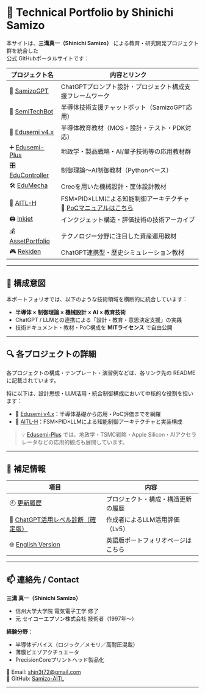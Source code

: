 # 🧠 Technical Portfolio by Shinichi Samizo

本サイトは、**三溝真一（Shinichi Samizo）** による教育・研究開発プロジェクト群を統合した  
公式 GitHubポータルサイトです：

| プロジェクト名 | 内容とリンク |
|----------------|--------------|
| 🧠 [SamizoGPT](https://samizo-aitl.github.io/SamizoGPT/) | ChatGPTプロンプト設計・プロジェクト構成支援フレームワーク |
| 📡 [SemiTechBot](https://github.com/Samizo-AITL/SamizoGPT_SemiTechBot) | 半導体技術支援チャットボット（SamizoGPT応用） |
| 📘 [Edusemi v4.x](https://samizo-aitl.github.io/Edusemi-v4x/) | 半導体教育教材（MOS・設計・テスト・PDK対応） |
| ➕ [Edusemi-Plus](https://samizo-aitl.github.io/Edusemi-Plus/) | 地政学・製品戦略・AI/量子技術等の応用教材群 |
| 🎛️ [EduController](https://samizo-aitl.github.io/EduController/) | 制御理論〜AI制御教材（Pythonベース） |
| 🛠️ [EduMecha](https://samizo-aitl.github.io/EduMecha/) | Creoを用いた機械設計・筐体設計教材 |
| 🤖 [AITL-H](https://samizo-aitl.github.io/AITL-H/) | FSM×PID×LLMによる知能制御アーキテクチャ<br>📘 [PoCマニュアルはこちら](https://samizo-aitl.github.io/AITL-H/docs/) |
| 🖨️ [Inkjet](https://samizo-aitl.github.io/Inkjet/) | インクジェット構造・評価技術の技術アーカイブ |
| 💰 [AssetPortfolio](https://samizo-aitl.github.io/AssetPortfolio-StartGuide/) | テクノロジー分野に注目した資産運用教材 |
| 🎮 [Rekiden](https://samizo-aitl.github.io/Rekiden/) | ChatGPT連携型・歴史シミュレーション教材 |

---

## 🧩 構成意図

本ポートフォリオでは、以下のような技術領域を横断的に統合しています：

- **半導体 × 制御理論 × 機械設計 × AI × 教育技術**
- ChatGPT / LLMとの連携による「設計・教育・意思決定支援」の実践
- 技術ドキュメント・教材・PoC構成を **MITライセンス** で自由公開

---

## 🔍 各プロジェクトの詳細

各プロジェクトの構成・テンプレート・演習例などは、各リンク先の README に記載されています。

特に以下は、設計思想・LLM活用・統合制御構成において中核的な役割を担います：

- 📘 [Edusemi v4.x](https://samizo-aitl.github.io/Edusemi-v4x/)：半導体基礎から応用・PoC評価までを網羅  
- 🤖 [AITL-H](https://samizo-aitl.github.io/AITL-H/)：FSM×PID×LLMによる知能制御アーキテクチャと実装構成  

> 💡 [Edusemi-Plus](https://samizo-aitl.github.io/Edusemi-Plus/) では、地政学・TSMC戦略・Apple Silicon・AIアクセラレータなどの応用的観点も展開しています。

---

## 📄 補足情報

| 項目 | 内容 |
|------|------|
| 🕘 [更新履歴](./about/update.md) | プロジェクト・構成・構造更新の履歴 |
| 🧠 [ChatGPT活用レベル診断（確定版）](./about/chatgpt-skill-eval.md) | 作成者によるLLM活用評価（Lv5） |
| 🌐 [English Version](./en/index.md) | 英語版ポートフォリオページはこちら |

---

## 📫 連絡先 / Contact

**三溝 真一（Shinichi Samizo）**  
- 信州大学大学院 電気電子工学 修了  
- 元 セイコーエプソン株式会社 技術者（1997年〜）  

**経験分野**：  
- 半導体デバイス（ロジック／メモリ／高耐圧混載）  
- 薄膜ピエゾアクチュエータ
- PrecisionCoreプリントヘッド製品化

📩 Email: [shin3t72@gmail.com](mailto:shin3t72@gmail.com)  
🔗 GitHub: [Samizo-AITL](https://github.com/Samizo-AITL)

---


